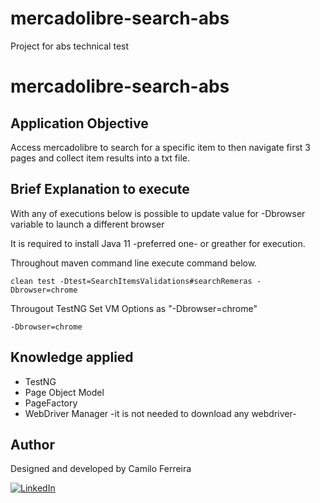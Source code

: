 # mercadolibre-search-abs
 Project for abs technical test

# mercadolibre-search-abs

## Application Objective
Access mercadolibre to search for a specific item to then navigate first 3 pages and collect item results into a txt file.

## Brief Explanation to execute
With any of executions below is possible to update value for -Dbrowser variable to launch a different browser

It is required to install Java 11 -preferred one- or greather for execution.

Throughout maven command line execute command below.
```
clean test -Dtest=SearchItemsValidations#searchRemeras -Dbrowser=chrome
```

Througout TestNG
Set VM Options as "-Dbrowser=chrome"
```
-Dbrowser=chrome
```

## Knowledge applied
- TestNG
- Page Object Model
- PageFactory
- WebDriver Manager -it is not needed to download any webdriver-

## Author
Designed and developed by Camilo Ferreira

[![LinkedIn](https://img.shields.io/badge/-LinkedIn-blue?style=flat-square&logo=Linkedin&logoColor=white&link=https://www.linkedin.com/in/camiloferreirafosalba/?locale=en_US)](https://www.linkedin.com/in/camiloferreirafosalba/?locale=en_US)

